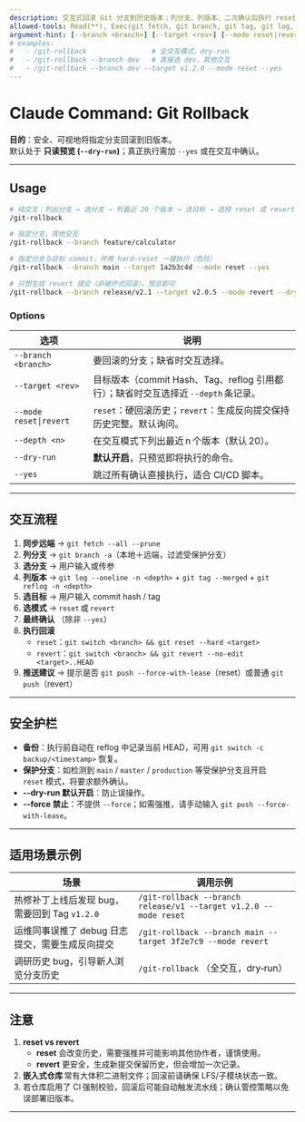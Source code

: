 ```yaml
---
description: 交互式回滚 Git 分支到历史版本；列分支、列版本、二次确认后执行 reset / revert
allowed-tools: Read(**), Exec(git fetch, git branch, git tag, git log, git reflog, git checkout, git reset, git revert, git switch), Write()
argument-hint: [--branch <branch>] [--target <rev>] [--mode reset|revert] [--depth <n>] [--dry-run] [--yes]
# examples:
#   - /git-rollback                # 全交互模式，dry‑run
#   - /git-rollback --branch dev   # 直接选 dev，其他交互
#   - /git-rollback --branch dev --target v1.2.0 --mode reset --yes
---
```

# Claude Command: Git Rollback

**目的**：安全、可视地将指定分支回滚到旧版本。  
默认处于 **只读预览 (`--dry-run`)**；真正执行需加 `--yes` 或在交互中确认。

---

## Usage

```bash
# 纯交互：列出分支 → 选分支 → 列最近 20 个版本 → 选目标 → 选择 reset 或 revert → 二次确认
/git-rollback

# 指定分支，其他交互
/git-rollback --branch feature/calculator

# 指定分支与目标 commit，并用 hard‑reset 一键执行（危险）
/git-rollback --branch main --target 1a2b3c4d --mode reset --yes

# 只想生成 revert 提交（非破坏式回滚），预览即可
/git-rollback --branch release/v2.1 --target v2.0.5 --mode revert --dry-run
```

### Options

| 选项 | 说明 |
|------|------|
| `--branch <branch>` | 要回滚的分支；缺省时交互选择。 |
| `--target <rev>` | 目标版本（commit Hash、Tag、reflog 引用都行）；缺省时交互选择近 `--depth` 条记录。 |
| `--mode reset\|revert` | `reset`：硬回滚历史；`revert`：生成反向提交保持历史完整。默认询问。 |
| `--depth <n>` | 在交互模式下列出最近 n 个版本（默认 20）。 |
| `--dry-run` | **默认开启**，只预览即将执行的命令。 |
| `--yes` | 跳过所有确认直接执行，适合 CI/CD 脚本。 |

---

## 交互流程

1. **同步远端** → `git fetch --all --prune`
2. **列分支** → `git branch -a`（本地＋远端，过滤受保护分支）
3. **选分支** → 用户输入或传参
4. **列版本** → `git log --oneline -n <depth>` + `git tag --merged` + `git reflog -n <depth>`
5. **选目标** → 用户输入 commit hash / tag
6. **选模式** → `reset` 或 `revert`
7. **最终确认** （除非 `--yes`）
8. **执行回滚**  
   * `reset`：`git switch <branch> && git reset --hard <target>`  
   * `revert`：`git switch <branch> && git revert --no-edit <target>..HEAD`
9. **推送建议** → 提示是否 `git push --force-with-lease`（reset）或普通 `git push`（revert）

---

## 安全护栏

* **备份**：执行前自动在 reflog 中记录当前 HEAD，可用 `git switch -c backup/<timestamp>` 恢复。  
* **保护分支**：如检测到 `main` / `master` / `production` 等受保护分支且开启 `reset` 模式，将要求额外确认。  
* **--dry-run 默认开启**：防止误操作。  
* **--force 禁止**：不提供 `--force`；如需强推，请手动输入 `git push --force-with-lease`。

---

## 适用场景示例

| 场景 | 调用示例 |
|------|---------|
| 热修补丁上线后发现 bug，需要回到 Tag `v1.2.0` | `/git-rollback --branch release/v1 --target v1.2.0 --mode reset` |
| 运维同事误推了 debug 日志提交，需要生成反向提交 | `/git-rollback --branch main --target 3f2e7c9 --mode revert` |
| 调研历史 bug，引导新人浏览分支历史 | `/git-rollback` （全交互，dry‑run） |

---

## 注意

1. **reset vs revert**  
   * **reset** 会改变历史，需要强推并可能影响其他协作者，谨慎使用。  
   * **revert** 更安全，生成新提交保留历史，但会增加一次记录。  
2. **嵌入式仓库** 常有大体积二进制文件；回滚前请确保 LFS/子模块状态一致。  
3. 若仓库启用了 CI 强制校验，回滚后可能自动触发流水线；确认管控策略以免误部署旧版本。

---